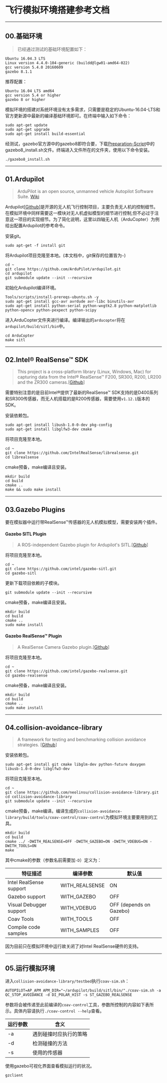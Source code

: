 #  飞行模拟环境搭建参考文档
------------
## 00.基础环境

>已经通过测试的基础环境配置如下：
```
Ubuntu 16.04.3 LTS
Linux version 4.4.0-104-generic (buildd@lgw01-amd64-022)
gcc version 5.4.0 20160609
gazebo 8.1.1
```
推荐配置：
```
Ubuntu 16.04 LTS amd64
gcc version 5.4 or higher
gazebo 8 or higher
```

模拟环境的搭建对系统环境没有太多需求，只需要是稳定的Ubuntu-16.04-LTS和官方更新源中最新的编译基础环境即可。在终端中输入如下命令：
```
sudo apt-get update
sudo apt-get upgrade
sudo apt-get install build-essential
```

经测试，gazebo官方源中的gazebo8即符合要，下载[Preparation-Script](https://github.com/neolinsu/Aerodroid/tree/master/Preparation-Scripts)中的gazebo8_install.sh文件。终端进入文件所在的文件夹，使用以下命令安装。
```
./gazebo8_install.sh
```
----------  

## 01.Ardupilot

>ArduPilot is an open source, unmanned vehicle Autopilot Software Suite. [Wiki](https://en.wikipedia.org/wiki/ArduPilot)

Ardupilot[[Github](https://github.com/ArduPilot/ardupilot)]是开源的无人机飞行控制项目，主要负责无人机的控制细节。在模拟环境中同样需要这一模块对无人机虚拟模型的细节进行控制,但不必过于注意这一项目的实现细节。为了简化说明，这里以四轴无人机（ArduCopter）为例给出配置Ardupilot的参考命令。

安装git。
```
sudo apt-get -f install git
```

将Ardupilot项目克隆至本地。(本文档中，git保存的位置皆为`~`)
```
cd ~
git clone https://github.com/ArduPilot/ardupilot.git
cd ardupilot
git submodule update --init --recursive
```

初始化Ardupilot编译环境。
```
Tools/scripts/install-prereqs-ubuntu.sh -y
sudo apt-get install gcc-avr avrdude avr-libc binutils-avr
sudo apt-get install python-serial python-wxgtk2.8 python-matplotlib python-opencv python-pexpect python-scipy
```

进入ArduCopter文件夹进行编译。编译输出的`arducopter`将在`ardupilot/build/sitl/bin`中。
```
cd ArduCopter
make sitl
```
-------------  

## 02.Intel® RealSense™ SDK

> This project is a cross-platform library (Linux, Windows, Mac) for capturing data from the Intel® RealSense™ F200, SR300, R200, LR200 and the ZR300 cameras.[[Github](https://github.com/IntelRealSense/librealsense/tree/v1.12.1)]

需要特别注意的是目前Intel®提供了最新的RealSense™ SDK支持的是D400系列和SR300传感器，而无人机搭载的是R200传感器，需要使用`v1.12.1`版本的SDK。

安装依赖包。
```
sudo apt-get install libusb-1.0-0-dev pkg-config
sudo apt-get install libglfw3-dev cmake
```

将项目克隆至本地。
```
cd ~
git clone https://github.com/IntelRealSense/librealsense.git
cd librealsense
```

cmake预备，make编译且安装。
```
mkdir build
cd build
cmake ..
make && sudo make install
```
-------------  

## 03.Gazebo Plugins
要在模拟器中运行带RealSense™传感器的无人机模拟模型，需要安装两个插件。  

#### Gazebo SITL Plugin
> A ROS-independent Gazebo plugin for Ardupilot's SITL.[[Github](https://github.com/intel/gazebo-sitl)]

将项目克隆至本地。
```
cd ~
git clone https://github.com/intel/gazebo-sitl.git
cd gazebo-sitl
```

更新下载项目依赖的子模块。
```
git submodule update --init --recursive
```

cmake预备，make编译且安装。
```
mkdir build
cd build
cmake ..
sudo make install
```    

#### Gazebo RealSense™ Plugin
> A RealSense Camera Gazebo plugin.[[Github](https://github.com/intel/gazebo-realsense)]

将项目克隆至本地。
```
cd ~
git clone https://github.com/intel/gazebo-realsense.git
cd gazebo-realsense
```

cmake预备，make编译且安装。
```
mkdir build
cd build
cmake ..
sudo make install
```  
-------------  

## 04.collision-avoidance-library

>A framework for testing and benchmarking collision avoidance strategies. [[Github](https://github.com/neolinsu/collision-avoidance-library)]

安装依赖包。
```
sudo apt-get install git cmake libglm-dev python-future doxygen libusb-1.0-0-dev libglfw3-dev
```

将项目克隆至本地。
```
cd ~
git clone https://github.com/neolinsu/collision-avoidance-library.git
cd collision-avoidance-library
git submodule update --init --recursive
```

cmake预备，make编译。编译生成的`collision-avoidance-library/build/tools/coav-control/coav-control`为模拟环境主要要用到的工具。
```
mkdir build
cd build
cmake ../ -DWITH_REALSENSE=OFF -DWITH_GAZEBO=ON -DWITH_VDEBUG=ON -DWITH_TOOLS=ON
make
```
其中cmake的参数（参数名前需要加`-D`）定义为：  

|特征描述|编译参数|默认值|
|-|-|-|
|Intel RealSense support|WITH_REALSENSE|ON|
|Gazebo support|WITH_GAZEBO|OFF|
|Visual Debugger support|WITH_VDEBUG|OFF (depends on Gazebo)|
|Coav Tools|WITH_TOOLS|OFF|
|Compile code samples|WITH_SAMPLES|OFF|

因为目前只在模拟环境中运行故关闭了对Intel RealSense硬件的支持。

-------------  

## 05.运行模拟环境

进入`collision-avoidance-library/testbed`执行`coav-sim.sh`：
```
AUTOPILOT=AP_APM APM_DIR="~/ardupilot/build/sitl/bin/"./coav-sim.sh -a QC_STOP_AVOIDANCE -d DI_POLAR_HIST -s ST_GAZEBO_REALSENSE
```
参数将会被传递至此前编译的`coav-control`工具，参数所控制的内容如下表所示。具体内容请执行`./coav-control --help`查看。  

|运行参数|含义|
|-|-|
|-a|遇到碰撞时应执行的策略|
|-d|检测碰撞的方法|
|-s|使用的传感器|

使用gazebo可视化界面查看模拟运行的状况。
```
gzclient
```
